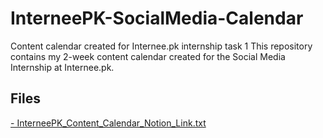 # InterneePK-SocialMedia-Calendar
Content calendar created for Internee.pk internship task 1
This repository contains my 2-week content calendar created for the Social Media Internship at Internee.pk.

## Files

[- InterneePK_Content_Calendar_Notion_Link.txt ](https://www.notion.so/251addc5bb7380ed869fe5fd93ba8a8f?v=251addc5bb738086919b000c912be23c&source=copy_link)
